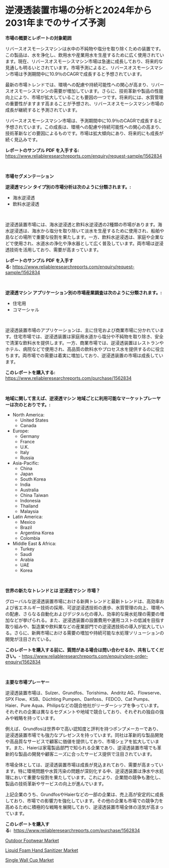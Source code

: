 <p><h1>逆浸透装置市場の分析と2024年から2031年までのサイズ予測</h1></p><p><strong>市場の概要とレポートの対象範囲</strong></p>
<p><p>リバースオスモーシスマシンは水中の不純物や塩分を取り除くための装置です。この製品は、水を浄化し、飲用水や産業用水を生産するために広く使用されています。現在、リバースオスモーシスマシン市場は急速に成長しており、将来的な見通しも明るいとされています。市場予測によると、リバースオスモーシスマシン市場は予測期間中に10.9％のCAGRで成長すると予想されています。</p><p>最新の市場トレンドでは、環境への配慮や持続可能性への関心が高まり、リバースオスモーシスマシンの需要が増加しています。さらに、技術革新や製品の性能向上により、市場が拡大していることも要因の一つです。将来的には、水質管理の重要性がますます高まることが予想され、リバースオスモーシスマシン市場の成長が継続すると予測されています。</p><p>リバースオスモーシスマシン市場は、予測期間中に10.9％のCAGRで成長すると予想されています。この成長は、環境への配慮や持続可能性への関心の高まり、技術革新などの要因によるものです。市場は拡大傾向にあり、将来的にも成長が続く見込みです。</p></p>
<p><strong>レポートのサンプル PDF を入手する:</strong> <a href="https://www.reliableresearchreports.com/enquiry/request-sample/1562834">https://www.reliableresearchreports.com/enquiry/request-sample/1562834</a></p>
<p>&nbsp;</p>
<p><strong>市場セグメンテーション</strong></p>
<p><strong>逆浸透マシン タイプ別の市場分析は次のように分類されます。:</strong></p>
<p><ul><li>海水逆浸透</li><li>飲料水逆浸透</li></ul></p>
<p>&nbsp;</p>
<p><p>逆浸透装置市場には、海水逆浸透と飲料水逆浸透の2種類の市場があります。海水逆浸透は、海水から塩分を取り除いて淡水を生産するために使用され、船舶や島などの場所で重要な役割を果たします。一方、飲料水逆浸透は、家庭や企業などで使用され、水道水の浄化や浄水器として広く普及しています。両市場は逆浸透技術を活用しており、需要が高まっています。</p></p>
<p><strong>レポートのサンプル PDF を入手する:</strong>&nbsp;<a href="https://www.reliableresearchreports.com/enquiry/request-sample/1562834">https://www.reliableresearchreports.com/enquiry/request-sample/1562834</a></p>
<p>&nbsp;</p>
<p><strong> 逆浸透マシン アプリケーション別の市場産業調査は次のように分類されます。:</strong></p>
<p><ul><li>住宅用</li><li>コマーシャル</li></ul></p>
<p>&nbsp;</p>
<p><p>逆浸透装置市場のアプリケーションは、主に住宅および商業市場に分かれています。住宅市場では、逆浸透装置は家庭用水道から塩分や不純物を取り除き、安全で清潔な飲料水を提供します。一方、商業市場では、逆浸透装置はレストランやホテル、病院などで使用され、高品質の飲料水やプロセス水を提供するのに役立ちます。両市場での需要は着実に増加しており、逆浸透装置の市場は成長しています。</p></p>
<p><strong>このレポートを購入する:</strong>&nbsp; <a href="https://www.reliableresearchreports.com/purchase/1562834">https://www.reliableresearchreports.com/purchase/1562834</a></p>
<p>&nbsp;</p>
<p><strong>地域に関して言えば、逆浸透マシン 地域ごとに利用可能なマーケットプレーヤーは次のとおりです。:</strong></p>
<p><ul>
    <li>
        North America:
        <ul>
            <li>United States</li>
            <li>Canada</li>
        </ul>
    </li>
    <li>
        Europe:
        <ul>
            <li>Germany</li>
            <li>France</li>
            <li>U.K.</li>
            <li>Italy</li>
            <li>Russia</li>
        </ul>
    </li>
    <li>
        Asia-Pacific:
        <ul>
            <li>China</li>
            <li>Japan</li>
            <li>South Korea</li>
            <li>India</li>
            <li>Australia</li>
            <li>China Taiwan</li>
            <li>Indonesia</li>
            <li>Thailand</li>
            <li>Malaysia</li>
        </ul>
    </li>
    <li>
        Latin America:
        <ul>
            <li>Mexico</li>
            <li>Brazil</li>
            <li>Argentina Korea</li>
            <li>Colombia</li>
        </ul>
    </li>
    <li>
        Middle East & Africa:
        <ul>
            <li>Turkey</li>
            <li>Saudi</li>
            <li>Arabia</li>
            <li>UAE</li>
            <li>Korea</li>
        </ul>
    </li>
    </ul></p>
<p>&nbsp;</p>
<p><strong>世界の新たなトレンドとは 逆浸透マシン 市場？</strong></p>
<p><p>グローバルな逆浸透装置市場における新興トレンドと最新トレンドは、高効率および省エネルギー技術の採用、可逆逆浸透技術の進歩、水質管理の向上、環境への配慮、さらなる自動化およびデジタル化の導入、効率的な廃水処理の需要の増加などが挙げられる。また、逆浸透装置の設置費用や運用コストの低減を目指す取り組みや、製造業や飲料業などの産業部門での逆浸透技術の導入が拡大している。さらに、新興市場における需要の増加や持続可能な水処理ソリューションの開発が注目されている。</p></p>
<p><strong>このレポートを購入する前に、質問がある場合は問い合わせるか、共有してください。</strong>- <a href="https://www.reliableresearchreports.com/enquiry/pre-order-enquiry/1562834">https://www.reliableresearchreports.com/enquiry/pre-order-enquiry/1562834</a></p>
<p>&nbsp;</p>
<p><strong>主要な市場プレーヤー</strong></p>
<p><p>逆浸透装置市場は、Sulzer、Grundfos、Torishima、Andritz AG、Flowserve、SPX Flow、KSB、Düchting Pumpen、Danfoss、FEDCO、Cat Pumps、Haier、Pure Aqua、Philipsなどの競合他社がリーダーシップを争っています。それぞれの企業は異なるセグメントや地域で競合しており、それぞれの独自の強みや戦略を持っています。</p><p>例えば、Grundfosは世界中で高い認知度と評判を持つポンプメーカーであり、逆浸透装置市場でも強力なプレゼンスを持っています。同社は革新的な製品開発や高品質なサービスで顧客に価値を提供しており、市場シェアを拡大しています。また、Haierは家電製品部門で知られる企業であり、逆浸透装置市場でも革新的な製品の開発や顧客ニーズに合ったサービス提供で注目されています。</p><p>市場全体としては、逆浸透装置市場は成長が見込まれており、需要が高まっています。特に環境問題や水質汚染の問題が深刻化する中、逆浸透装置は浄水や水処理において重要な役割を果たしています。これにより、企業間の競争も激化し、製品の技術革新やサービスの向上が進んでいます。</p><p>上記企業のうち、GrundfosやHaierなどの一部の企業は、売上高が安定的に成長しており、市場での影響力を強化しています。その他の企業も市場での競争力を高めるために積極的な戦略を展開しており、逆浸透装置市場全体の活気が高まっています。</p></p>
<p><strong>このレポートを購入する:</strong>&nbsp;&nbsp;<a href="https://www.reliableresearchreports.com/purchase/1562834">https://www.reliableresearchreports.com/purchase/1562834</a></p>
<p><p><a href="https://github.com/johnbach50/Market-Research-Report-List-2/blob/main/outdoor-footwear-market.md">Outdoor Footwear Market</a></p><p><a href="https://github.com/wusalecollins540tpqoz/Market-Research-Report-List-1/blob/main/liquid-foam-hand-sanitizer-market.md">Liquid Foam Hand Sanitizer Market</a></p><p><a href="https://github.com/pjcfca/Market-Research-Report-List-1/blob/main/single-wall-cup-market.md">Single Wall Cup Market</a></p></p>